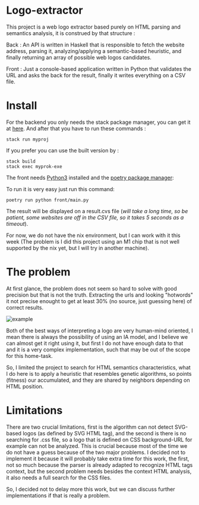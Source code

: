 # Logo-extractor

This project is a web logo extractor based purely on HTML parsing and semantics analysis, it is construed by that structure :
 
  Back : An API is written in Haskell that is responsible to fetch the website address, parsing it, analyzing/applying a semantic-based heuristic, and finally returning an array of possible web logos candidates.
  
  Front : Just a console-based application written in Python that validates the URL and asks the back for the result, finally it writes everything on a CSV file.
 
 
 # Install
 
For the backend you only needs the stack package manager, you can get it at [here](https://docs.haskellstack.org/en/stable/install_and_upgrade/).
And after that you have to run these commands :

```
stack run myproj
```

If you prefer you can use the built version by :

```
stack build
stack exec myprok-exe
```

The front needs [Python3](https://www.python.org/downloads/) installed and the [poetry package manager](https://python-poetry.org/docs/master/#installing-with-the-official-installer):

To run it is very easy just run this command:

```
poetry run python front/main.py
```

The result will be displayed on a result.cvs file (*will take a long time, so be patient, some websites are off in the CSV file, so it takes 5 seconds as a timeout*).

For now, we do not have the nix environment, but I can work with it this week (The problem is I did this project using an M1 chip that is not well supported by the nix yet, but I will try in another machine).

# The problem

At first glance, the problem does not seem so hard to solve with good precision but that is not the truth.
Extracting the urls and looking "hotwords" it not precise enought to get at least 30% (no source, just guessing here) of correct results.

![example](https://i.ibb.co/8rpy7X2/Screen-Shot-2022-08-30-at-21-09-27.png)

Both of the best ways of interpreting a logo are very human-mind oriented, I mean there is always the possibility of using an IA model, and I believe we can almost get it right using it, but first I do not have enough data to that and it is a very complex implementation, such that may be out of the scope for this home-task. 

So, I limited the project to search for HTML semantics characteristics, what I do here is to apply a heuristic that resembles genetic algorithms, so points (fitness) our accumulated, and they are shared by neighbors depending on HTML position.

# Limitations

There are two crucial limitations, first is the algorithm can not detect SVG-based logos (as defined by SVG HTML tag), and the second is there is no searching for .css file, so a logo that is defined on CSS background-URL for example can not be analyzed. This is crucial because most of the time we do not have a guess because of the two major problems. 
I decided not to implement it because it will probably take extra time for this work, the first, not so much because the parser is already adapted to recognize HTML tags context, but the second problem needs besides the context HTML analysis, it also needs a full search for the CSS files.

So, I decided not to delay more this work, but we can discuss further implementations if that is really a problem.
